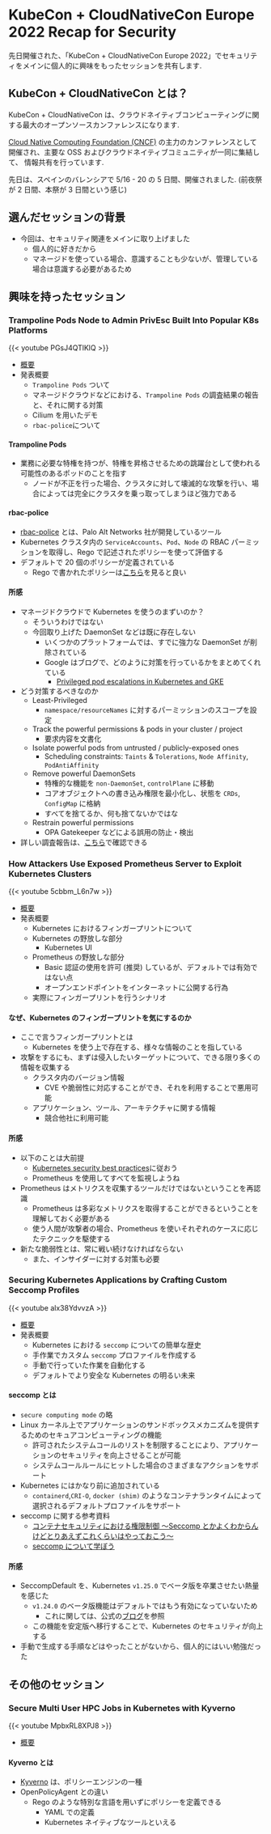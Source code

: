 # KubeCon + CloudNativeCon Europe 2022 Recap for Security


先日開催された、「KubeCon + CloudNativeCon Europe 2022」でセキュリティをメインに個人的に興味をもったセッションを共有します.

<!--more-->

## KubeCon + CloudNativeCon とは？

KubeCon + CloudNativeCon は、クラウドネイティブコンピューティングに関する最大のオープンソースカンファレンスになります.

[Cloud Native Computing Foundation (CNCF)](https://www.cncf.io/) の主力のカンファレンスとして開催され、主要な OSS およびクラウドネイティブコミュニティが一同に集結して、 情報共有を行っています.

先日は、スペインのバレンシアで 5/16 - 20 の 5 日間、開催されました. (前夜祭が 2 日間、本祭が 3 日間という感じ)

## 選んだセッションの背景

- 今回は、セキュリティ関連をメインに取り上げました
  - 個人的に好きだから
  - マネージドを使っている場合、意識することも少ないが、管理している場合は意識する必要があるため

## 興味を持ったセッション

### Trampoline Pods Node to Admin PrivEsc Built Into Popular K8s Platforms

{{< youtube PGsJ4QTlKlQ >}}

- [概要](https://kccnceu2022.sched.com/event/ytlb/trampoline-pods-node-to-admin-privesc-built-into-popular-k8s-platforms-yuval-avrahami-shaul-ben-hai-palo-alto-networks?iframe=no&w=100%&sidebar=yes&bg=no)
- 発表概要
  - `Trampoline Pods` ついて
  - マネージドクラウドなどにおける、`Trampoline Pods` の調査結果の報告と、それに関する対策
  - Cilium を用いたデモ
  - `rbac-police`について

#### Trampoline Pods

- 業務に必要な特権を持つが、特権を昇格させるための跳躍台として使われる可能性のあるポッドのことを指す
  - ノードが不正を行った場合、クラスタに対して壊滅的な攻撃を行い、場合によっては完全にクラスタを乗っ取ってしまうほど強力である

#### rbac-police

- [rbac-police](https://github.com/PaloAltoNetworks/rbac-police) とは、Palo Alt Networks 社が開発しているツール
- Kubernetes クラスタ内の `ServiceAccounts`、`Pod`、`Node` の RBAC パーミッションを取得し、Rego で記述されたポリシーを使って評価する
- デフォルトで 20 個のポリシーが定義されている
  - Rego で書かれたポリシーは[こちら](https://github.com/PaloAltoNetworks/rbac-police/tree/main/lib)を見ると良い

#### 所感

- マネージドクラウドで Kubernetes を使うのまずいのか？
  - そういうわけではない
  - 今回取り上げた DaemonSet などは既に存在しない
    - いくつかのプラットフォームでは、すでに強力な DaemonSet が削除されている
    - Google はブログで、どのように対策を行っているかをまとめてくれている
      - [Privileged pod escalations in Kubernetes and GKE](https://security.googleblog.com/2022/05/privileged-pod-escalations-in.html)
- どう対策するべきなのか
  - Least-Privileged
    - `namespace/resourceNames` に対するパーミッションのスコープを設定
  - Track the powerful permissions & pods in your cluster / project
    - 要求内容を文書化
  - Isolate powerful pods from untrusted / publicly-exposed ones
    - Scheduling constraints: `Taints` & `Tolerations`, `Node Affinity`, `PodAntiAffinity`
  - Remove powerful DaemonSets
    - 特権的な機能を `non-DaemonSet`, `controlPlane` に移動
    - コアオブジェクトへの書き込み権限を最小化し、状態を `CRDs`, `ConfigMap` に格納
    - すべてを捨てるか、何も捨てないかではな
  - Restrain powerful permissions
    - OPA Gatekeeper などによる誤用の防止・検出
- 詳しい調査報告は、[こちら](https://www.paloaltonetworks.com/resources/whitepapers/kubernetes-privilege-escalation-excessive-permissions-in-popular-platforms)で確認できる

### How Attackers Use Exposed Prometheus Server to Exploit Kubernetes Clusters

{{< youtube 5cbbm_L6n7w >}}

- [概要](https://kccnceu2022.sched.com/event/ytmB/how-attackers-use-exposed-prometheus-server-to-exploit-kubernetes-clusters-david-de-torres-huerta-miguel-hernandez-sysdig?iframe=no&w=100%&sidebar=yes&bg=no)
- 発表概要
  - Kubernetes におけるフィンガープリントについて
  - Kubernetes の野放しな部分
    - Kubernetes UI
  - Prometheus の野放しな部分
    - Basic 認証の使用を許可 (推奨) しているが、デフォルトでは有効ではない点
    - オープンエンドポイントをインターネットに公開する行為
  - 実際にフィンガープリントを行うシナリオ

#### なぜ、Kubernetes のフィンガープリントを気にするのか

- ここで言うフィンガープリントとは
  - Kubernetes を使う上で存在する、様々な情報のことを指している
- 攻撃をするにも、まずは侵入したいターゲットについて、できる限り多くの情報を収集する
  - クラスタ内のバージョン情報
    - CVE や脆弱性に対応することができ、それを利用することで悪用可能
  - アプリケーション、ツール、アーキテクチャに関する情報
    - 競合他社に利用可能

#### 所感

- 以下のことは大前提
  - [Kubernetes security best practices](https://sysdig.com/learn-cloud-native/kubernetes-security/kubernetes-security-101/)に従おう
  - Prometheus を使用してすべてを監視しようね
- Prometheus はメトリクスを収集するツールだけではないということを再認識
  - Prometheus は多彩なメトリクスを取得することができるということを理解しておく必要がある
  - 使う人間が攻撃者の場合、Prometheus を使いそれぞれのケースに応じたテクニックを駆使する
- 新たな脆弱性とは、常に戦い続けなければならない
  - また、インサイダーに対する対策も必要

### Securing Kubernetes Applications by Crafting Custom Seccomp Profiles

{{< youtube alx38YdvvzA >}}

- [概要](https://kccnceu2022.sched.com/event/ytml/securing-kubernetes-applications-by-crafting-custom-seccomp-profiles-sascha-grunert-red-hat?iframe=no&w=100%&sidebar=yes&bg=no)
- 発表概要
  - Kubernetes における `seccomp` についての簡単な歴史
  - 手作業でカスタム `seccomp` プロファイルを作成する
  - 手動で行っていた作業を自動化する
  - デフォルトでより安全な Kubernetes の明るい未来

#### seccomp とは

- `secure computing mode` の略
- Linux カーネル上でアプリケーションのサンドボックスメカニズムを提供するためのセキュアコンピューティングの機能
  - 許可されたシステムコールのリストを制限することにより、アプリケーションのセキュリティを向上させることが可能
  - システムコールルールにヒットした場合のさまざまなアクションをサポート
- Kubernetes にはかなり前に追加されている
  - `containerd`,`CRI-O`, `docker (shim)` のようなコンテナランタイムによって選択されるデフォルトプロファイルをサポート
- seccomp に関する参考資料
  - [コンテナセキュリティにおける権限制御 〜Seccomp とかよくわからんけどとりあえずこれくらいはやっておこう〜](https://speakerdeck.com/mochizuki875/container-seccomp)
  - [seccomp について学ぼう](https://w-tl00.hatenablog.com/entry/2019/12/19/221815)

#### 所感

- SeccompDefault を、Kubernetes `v1.25.0` でベータ版を卒業させたい熱量を感じた
  - `v1.24.0` のベータ版機能はデフォルトではもう有効になっていないため
    - これに関しては、公式の[ブログ](https://kubernetes.io/blog/2022/05/16/volume-populators-beta/)を参照
  - この機能を安定版へ移行することで、Kubernetes のセキュリティが向上する
- 手動で生成する手順などはやったことがないから、個人的にはいい勉強だった

## その他のセッション

### Secure Multi User HPC Jobs in Kubernetes with Kyverno

{{< youtube MpbxRL8XPJ8 >}}

- [概要](https://kccnceu2022.sched.com/event/ytws/lightning-talk-secure-multi-user-hpc-jobs-in-kubernetes-with-kyverno-trey-dockendorf-ohio-supercomputer-center?iframe=no)

#### Kyverno とは

- [Kyverno](https://kyverno.io/) は、ポリシーエンジンの一種
- OpenPolicyAgent との違い
  - Rego のような特別な言語を用いずにポリシーを定義できる
    - YAML での定義
    - Kubernetes ネイティブなツールといえる

